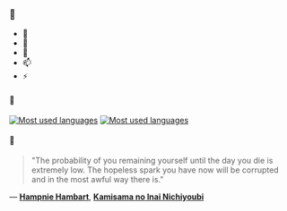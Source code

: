 ### 👋

- 🔭
- 🌱
- 💬
- 📫
- ⚡

#### 🧏

[![Most used languages](https://github-readme-stats-aynah.vercel.app/api/top-langs/?username=aynh&theme=solarized-dark&langs_count=6&layout=compact&hide_title=true)](https://github.com/anuraghazra/github-readme-stats#gh-dark-mode-only)
[![Most used languages](https://github-readme-stats-aynah.vercel.app/api/top-langs/?username=aynh&theme=solarized-light&langs_count=6&layout=compact&hide_title=true)](https://github.com/anuraghazra/github-readme-stats#gh-light-mode-only)

#### 💬

> "The probability of you remaining yourself until the day you die is extremely low. The hopeless spark you have now will be corrupted and in the most awful way there is."

&mdash; [**Hampnie Hambart**](https://myanimelist.net/character.php?q=Hampnie%20Hambart&cat=character), [**Kamisama no Inai Nichiyoubi**](https://myanimelist.net/search/all?q=Kamisama%20no%20Inai%20Nichiyoubi&cat=all)
